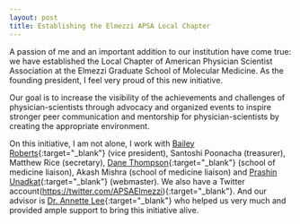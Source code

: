 ```yaml
---
layout: post
title: Establishing the Elmezzi APSA Local Chapter
---
```


A passion of me and an important addition to our institution have come true: we have established the Local Chapter of American Physician Scientist Association at the Elmezzi Graduate School of Molecular Medicine. As the founding president, I feel very proud of this new initiative. 

Our goal is to increase the visibility of the achievements and challenges of physician-scientists through advocacy and organized events to inspire stronger peer communication and mentorship for physician-scientists by creating the appropriate environment.

On this initiative, I am not alone, I work with [Bailey Roberts](https://twitter.com/Baileykrmd){:target="_blank"} (vice president), Santoshi Poonacha (treasurer), Matthew Rice (secretary), [Dane Thompson](https://twitter.com/DaneAThompson1){:target="_blank"} (school of medicine liaison), Akash Mishra (school of medicine liaison) and [Prashin Unadkat](https://twitter.com/PrashinU){:target="_blank"} (webmaster).
We also have a Twitter account(https://twitter.com/APSAElmezzi){:target="_blank"}. And our advisor is [Dr. Annette Lee](https://twitter.com/AnnetteLeePhD){:target="_blank"} who helped us very much and provided ample support to bring this initiative alive.